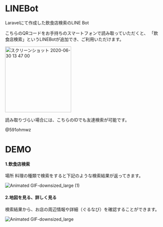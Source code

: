 # LINEBot 

Laravelにて作成した飲食店検索のLINE Bot

こちらのQRコードをお手持ちのスマートフォンで読み取っていただくと、
「飲食店検索」というLINEBotが追加でき、ご利用いただけます。

<img width="215" alt="スクリーンショット 2020-06-30 13 47 00" src="https://user-images.githubusercontent.com/63827319/86084664-63e6e500-bad8-11ea-8fd7-bb0527e44382.png">

読み取りづらい場合には、こちらのIDでも友達検索が可能です。

@591ohmwz

# DEMO
#### 1.飲食店検索
場所 料理の種類で検索をすると下記のような検索結果が返ってきます。

![Animated GIF-downsized_large (1)](https://user-images.githubusercontent.com/63827319/86095396-d19d0c00-baec-11ea-9e26-84325bcd9d2b.gif)

#### 2.地図を見る、詳しく見る
検索結果から、お店の周辺情報や詳細（ぐるなび）を確認することができます。

![Animated GIF-downsized_large](https://user-images.githubusercontent.com/63827319/86094848-052b6680-baec-11ea-8cd9-9cfa28f31519.gif)











